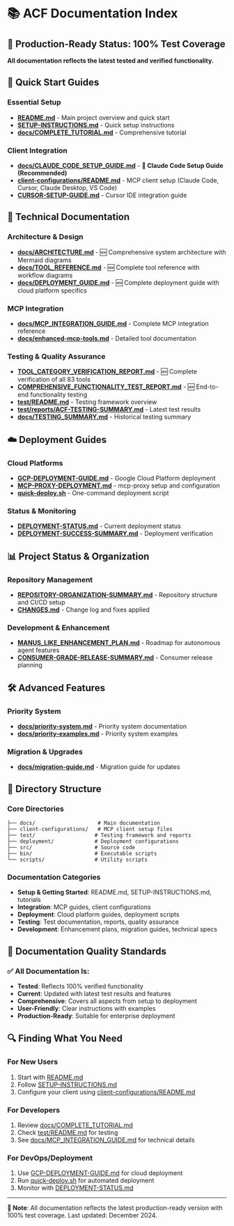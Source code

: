 # 📚 ACF Documentation Index

## 🎉 Production-Ready Status: 100% Test Coverage

**All documentation reflects the latest tested and verified functionality.**

## 🚀 Quick Start Guides

### Essential Setup
- **[README.md](README.md)** - Main project overview and quick start
- **[SETUP-INSTRUCTIONS.md](SETUP-INSTRUCTIONS.md)** - Quick setup instructions
- **[docs/COMPLETE_TUTORIAL.md](docs/COMPLETE_TUTORIAL.md)** - Comprehensive tutorial

### Client Integration
- **[docs/CLAUDE_CODE_SETUP_GUIDE.md](docs/CLAUDE_CODE_SETUP_GUIDE.md)** - **🚀 Claude Code Setup Guide (Recommended)**
- **[client-configurations/README.md](client-configurations/README.md)** - MCP client setup (Claude Code, Cursor, Claude Desktop, VS Code)
- **[CURSOR-SETUP-GUIDE.md](CURSOR-SETUP-GUIDE.md)** - Cursor IDE integration guide

## 🔧 Technical Documentation

### Architecture & Design
- **[docs/ARCHITECTURE.md](docs/ARCHITECTURE.md)** - 🆕 Comprehensive system architecture with Mermaid diagrams
- **[docs/TOOL_REFERENCE.md](docs/TOOL_REFERENCE.md)** - 🆕 Complete tool reference with workflow diagrams
- **[docs/DEPLOYMENT_GUIDE.md](docs/DEPLOYMENT_GUIDE.md)** - 🆕 Complete deployment guide with cloud platform specifics

### MCP Integration
- **[docs/MCP_INTEGRATION_GUIDE.md](docs/MCP_INTEGRATION_GUIDE.md)** - Complete MCP integration reference
- **[docs/enhanced-mcp-tools.md](docs/enhanced-mcp-tools.md)** - Detailed tool documentation

### Testing & Quality Assurance
- **[TOOL_CATEGORY_VERIFICATION_REPORT.md](TOOL_CATEGORY_VERIFICATION_REPORT.md)** - 🆕 Complete verification of all 83 tools
- **[COMPREHENSIVE_FUNCTIONALITY_TEST_REPORT.md](COMPREHENSIVE_FUNCTIONALITY_TEST_REPORT.md)** - 🆕 End-to-end functionality testing
- **[test/README.md](test/README.md)** - Testing framework overview
- **[test/reports/ACF-TESTING-SUMMARY.md](test/reports/ACF-TESTING-SUMMARY.md)** - Latest test results
- **[docs/TESTING_SUMMARY.md](docs/TESTING_SUMMARY.md)** - Historical testing summary

## ☁️ Deployment Guides

### Cloud Platforms
- **[GCP-DEPLOYMENT-GUIDE.md](GCP-DEPLOYMENT-GUIDE.md)** - Google Cloud Platform deployment
- **[MCP-PROXY-DEPLOYMENT.md](MCP-PROXY-DEPLOYMENT.md)** - mcp-proxy setup and configuration
- **[quick-deploy.sh](quick-deploy.sh)** - One-command deployment script

### Status & Monitoring
- **[DEPLOYMENT-STATUS.md](DEPLOYMENT-STATUS.md)** - Current deployment status
- **[DEPLOYMENT-SUCCESS-SUMMARY.md](DEPLOYMENT-SUCCESS-SUMMARY.md)** - Deployment verification

## 📊 Project Status & Organization

### Repository Management
- **[REPOSITORY-ORGANIZATION-SUMMARY.md](REPOSITORY-ORGANIZATION-SUMMARY.md)** - Repository structure and CI/CD setup
- **[CHANGES.md](CHANGES.md)** - Change log and fixes applied

### Development & Enhancement
- **[MANUS_LIKE_ENHANCEMENT_PLAN.md](MANUS_LIKE_ENHANCEMENT_PLAN.md)** - Roadmap for autonomous agent features
- **[CONSUMER-GRADE-RELEASE-SUMMARY.md](CONSUMER-GRADE-RELEASE-SUMMARY.md)** - Consumer release planning

## 🛠️ Advanced Features

### Priority System
- **[docs/priority-system.md](docs/priority-system.md)** - Priority system documentation
- **[docs/priority-examples.md](docs/priority-examples.md)** - Priority system examples

### Migration & Upgrades
- **[docs/migration-guide.md](docs/migration-guide.md)** - Migration guide for updates

## 📁 Directory Structure

### Core Directories
```
├── docs/                    # Main documentation
├── client-configurations/   # MCP client setup files
├── test/                   # Testing framework and reports
├── deployment/             # Deployment configurations
├── src/                    # Source code
├── bin/                    # Executable scripts
└── scripts/                # Utility scripts
```

### Documentation Categories
- **Setup & Getting Started**: README.md, SETUP-INSTRUCTIONS.md, tutorials
- **Integration**: MCP guides, client configurations
- **Deployment**: Cloud platform guides, deployment scripts
- **Testing**: Test documentation, reports, quality assurance
- **Development**: Enhancement plans, migration guides, technical specs

## 🎯 Documentation Quality Standards

### ✅ All Documentation Is:
- **Tested**: Reflects 100% verified functionality
- **Current**: Updated with latest test results and features
- **Comprehensive**: Covers all aspects from setup to deployment
- **User-Friendly**: Clear instructions with examples
- **Production-Ready**: Suitable for enterprise deployment

## 🔍 Finding What You Need

### For New Users
1. Start with [README.md](README.md)
2. Follow [SETUP-INSTRUCTIONS.md](SETUP-INSTRUCTIONS.md)
3. Configure your client using [client-configurations/README.md](client-configurations/README.md)

### For Developers
1. Review [docs/COMPLETE_TUTORIAL.md](docs/COMPLETE_TUTORIAL.md)
2. Check [test/README.md](test/README.md) for testing
3. See [docs/MCP_INTEGRATION_GUIDE.md](docs/MCP_INTEGRATION_GUIDE.md) for technical details

### For DevOps/Deployment
1. Use [GCP-DEPLOYMENT-GUIDE.md](GCP-DEPLOYMENT-GUIDE.md) for cloud deployment
2. Run [quick-deploy.sh](quick-deploy.sh) for automated deployment
3. Monitor with [DEPLOYMENT-STATUS.md](DEPLOYMENT-STATUS.md)

---

**📝 Note**: All documentation reflects the latest production-ready version with 100% test coverage. Last updated: December 2024.
